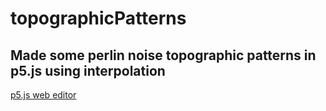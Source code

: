 # topographicPatterns
Made some perlin noise topographic patterns in p5.js using interpolation
---
[p5.js web editor](https://editor.p5js.org/gclebor-16/sketches/PegyLgD2a)
